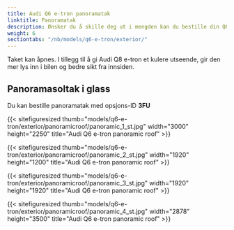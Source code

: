 ```yaml
---
title: Audi Q6 e-tron panoramatak
linktitle: Panoramatak
description: Ønsker du å skille deg ut i mengden kan du bestille din Q6 e-tron med panoramatak.
weight: 6
sectiontabs: "/nb/models/q6-e-tron/exterior/"
---
```

<!-- markdownlint-disable MD033 -->

Taket kan åpnes. I tillegg til å gi Audi Q8 e-tron et kulere utseende, gir den mer lys inn i bilen og bedre sikt fra innsiden.

## Panoramasoltak i glass

Du kan bestille panoramatak med opsjons-ID **3FU**



{{< sitefiguresized thumb="models/q6-e-tron/exterior/panoramicroof/panoramic_1_st.jpg" width="3000" height="2250" title="Audi Q6 e-tron panoramic roof" >}}


{{< sitefiguresized thumb="models/q6-e-tron/exterior/panoramicroof/panoramic_2_st.jpg" width="1920" height="1200" title="Audi Q6 e-tron panoramic roof" >}}


{{< sitefiguresized thumb="models/q6-e-tron/exterior/panoramicroof/panoramic_3_st.jpg" width="1920" height="1920" title="Audi Q6 e-tron panoramic roof" >}}


{{< sitefiguresized thumb="models/q6-e-tron/exterior/panoramicroof/panoramic_4_st.jpg" width="2878" height="3500" title="Audi Q6 e-tron panoramic roof" >}}